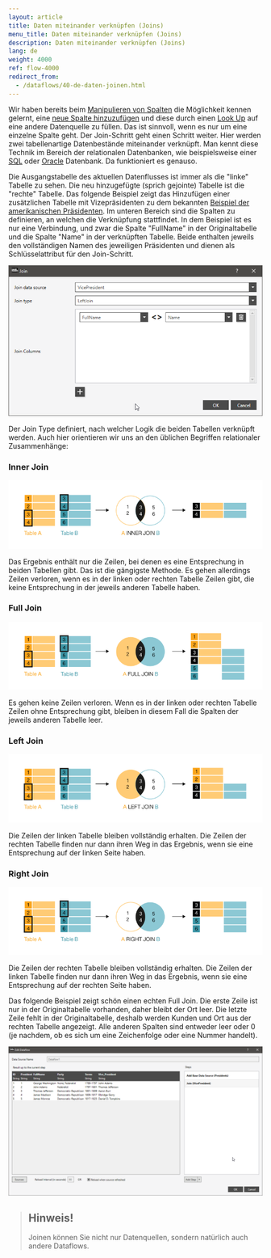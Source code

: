 ```yaml
---
layout: article
title: Daten miteinander verknüpfen (Joins)
menu_title: Daten miteinander verknüpfen (Joins)
description: Daten miteinander verknüpfen (Joins)
lang: de
weight: 4000
ref: flow-4000
redirect_from:
  - /dataflows/40-de-daten-joinen.html
---
```

Wir haben bereits beim [Manipulieren von Spalten](/dataflows/de-spalteninhalte-aendern.html) die Möglichkeit kennen gelernt, eine [neue Spalte hinzuzufügen](/dataflows/de-spalten-hinzufuegen-loeschen-aendern.html) und diese durch einen [Look Up](https://help.peakboard.com/dataflows/de-spalten-hinzufuegen-loeschen-aendern.html#:~:text=Add%20Lookup%20Column%20-%20Ein%20neue%20Spalte%20mit%20Verweise%20auf%20eine%20andere%20Datenquelle%20hinzuf%C3%BCgen) auf eine andere Datenquelle zu füllen. Das ist sinnvoll, wenn es nur um eine einzelne Spalte geht.
Der Join-Schritt geht einen Schritt weiter. Hier werden zwei tabellenartige Datenbestände miteinander verknüpft. Man kennt diese Technik im Bereich der relationalen Datenbanken, wie beispielsweise einer [SQL](/data_sources/de-ms-sql-server.html) oder [Oracle](/data_sources/de-oracle.html) Datenbank. Da funktioniert es genauso.

Die Ausgangstabelle des aktuellen Datenflusses ist immer als die "linke" Tabelle zu sehen. Die neu hinzugefügte (sprich gejointe) Tabelle ist die "rechte" Tabelle.
Das folgende Beispiel zeigt das Hinzufügen einer zusätzlichen Tabelle mit Vizepräsidenten zu dem bekannten [Beispiel der amerikanischen Präsidenten](https://mysafeinfo.com/api/data?list=presidents). 
Im unteren Bereich sind die Spalten zu definieren, an welchen die Verknüpfung stattfindet. In dem Beispiel ist es nur eine Verbindung, und zwar die Spalte "FullName" in der Originaltabelle und die Spalte "Name" in der verknüpften Tabelle. Beide enthalten jeweils den vollständigen Namen des jeweiligen Präsidenten und dienen als Schlüsselattribut für den Join-Schritt.

![Join Data](/assets/images/dataflows/dataflows-join01.png)

Der Join Type definiert, nach welcher Logik die beiden Tabellen verknüpft werden. Auch hier orientieren wir uns an den üblichen Begriffen relationaler Zusammenhänge:

### Inner Join

![Dataflow SQL Inner Join](/assets/images/dataflows/peakboard-helpsite_inner-join.png)

Das Ergebnis enthält nur die Zeilen, bei denen es eine Entsprechung in beiden Tabellen gibt. Das ist die gängigste Methode. Es gehen allerdings Zeilen verloren, wenn es in der linken oder rechten Tabelle Zeilen gibt, die keine Entsprechung in der jeweils anderen Tabelle haben.

### Full Join

![Dataflow SQL Full Join](/assets/images/dataflows/peakboard-helpsite_full-join.png)

Es gehen keine Zeilen verloren. Wenn es in der linken oder rechten Tabelle Zeilen ohne Entsprechung gibt, bleiben in diesem Fall die Spalten der jeweils anderen Tabelle leer.

### Left Join

![Dataflow SQL Left Join](/assets/images/dataflows/peakboard-helpsite_left-join.png)

Die Zeilen der linken Tabelle bleiben vollständig erhalten. Die Zeilen der rechten Tabelle finden nur dann ihren Weg in das Ergebnis, wenn sie eine Entsprechung auf der linken Seite haben.

### Right Join

![Dataflow SQL Right Join](/assets/images/dataflows/peakboard-helpsite_right-join.png)

Die Zeilen der rechten Tabelle bleiben vollständig erhalten. Die Zeilen der linken Tabelle finden nur dann ihren Weg in das Ergebnis, wenn sie eine Entsprechung auf der rechten Seite haben.

Das folgende Beispiel zeigt schön einen echten Full Join. Die erste Zeile ist nur in der Originaltabelle vorhanden, daher bleibt der Ort leer. Die letzte Zeile fehlt in der Originaltabelle, deshalb werden Kunden und Ort aus der rechten Tabelle angezeigt. Alle anderen Spalten sind entweder leer oder 0 (je nachdem, ob es sich um eine Zeichenfolge oder eine Nummer handelt).

![Join Data](/assets/images/dataflows/dataflows-join02.png)

> ## Hinweis!
>
> Joinen können Sie nicht nur Datenquellen, sondern natürlich auch andere Dataflows.